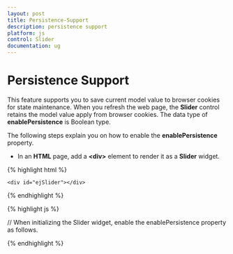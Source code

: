 ```yaml
---
layout: post
title: Persistence-Support
description: persistence support
platform: js
control: Slider
documentation: ug
---
```


# Persistence Support

This feature supports you to save current model value to browser cookies for state maintenance. When you refresh the web page, the **Slider** control retains the model value apply from browser cookies. The data type of **enablePersistence** is Boolean type. 

The following steps explain you on how to enable the **enablePersistence** property.

* In an **HTML** page, add a **&lt;div&gt;** element to render it as a **Slider** widget.

{% highlight html %}


    <div id="ejSlider"></div>

{% endhighlight %}


{% highlight js %}


// When initializing the Slider widget, enable the enablePersistence property as follows.
    <script>
        $("#ejSlider").ejSlider({
            height: "15",
            width: "500",
            enablePersistence:true
        });
    </script>

{% endhighlight %}

